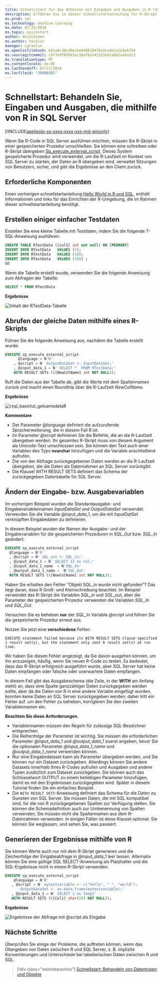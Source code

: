 ```yaml
---
title: Schnellstart für das Arbeiten mit Eingaben und Ausgaben in R (SQL Server-Machine Learning) | Microsoft-Dokumentation
description: Erfahren Sie in dieser schnellstartanleitung für R-Skript in SQL Server, wie Sie ein- und Ausgaben für die gespeicherte Systemprozedur Sp_execute_external_script strukturieren.
ms.prod: sql
ms.technology: machine-learning
ms.date: 07/15/2018
ms.topic: quickstart
author: HeidiSteen
ms.author: heidist
manager: cgronlun
ms.openlocfilehash: b41a8c30cd0ecbe040819478c0cadece1b9eb704
ms.sourcegitcommit: c8f7e9f05043ac10af8a742153e81ab81aa6a3c3
ms.translationtype: MT
ms.contentlocale: de-DE
ms.lasthandoff: 07/17/2018
ms.locfileid: "39086582"
---
```

# <a name="quickstart-handle-inputs-and-outputs-using-r-in-sql-server"></a>Schnellstart: Behandeln Sie, Eingaben und Ausgaben, die mithilfe von R in SQL Server
[!INCLUDE[appliesto-ss-xxxx-xxxx-xxx-md-winonly](../../includes/appliesto-ss-xxxx-xxxx-xxx-md-winonly.md)]

Wenn Sie R-Code in SQL Server ausführen möchten, müssen Sie R-Skript in einer gespeicherten Prozedur umschließen. Sie können eine schreiben oder R-Skript übergeben [Sp_execute_external_script](../../relational-databases/system-stored-procedures/sp-execute-external-script-transact-sql.md). Dieses System gespeicherte Prozedur wird verwendet, um die R-Laufzeit im Kontext von SQL Server zu starten, der Daten an R übergeben wird, verwaltet Sitzungen von Benutzern, sicher, und gibt die Ergebnisse an den Client zurück.

## <a name="prerequisites"></a>Erforderliche Komponenten

Einen vorherigen schnellstartanleitung [Hello World in R und SQL](rtsql-using-r-code-in-transact-sql-quickstart.md), enthält Informationen und links für das Einrichten der R-Umgebung, die im Rahmen dieser schnellstartanleitung benötigt.

<a name="bkmk_SSMSBasics"></a>

## <a name="create-some-simple-test-data"></a>Erstellen einiger einfacher Testdaten

Erstellen Sie eine kleine Tabelle mit Testdaten, indem Sie die folgende T-SQL-Anweisung ausführen:

```sql
CREATE TABLE RTestData ([col1] int not null) ON [PRIMARY]
INSERT INTO RTestData   VALUES (1);
INSERT INTO RTestData   VALUES (10);
INSERT INTO RTestData   VALUES (100) ;
GO
```

Wenn die Tabelle erstellt wurde, verwenden Sie die folgende Anweisung zum Abfragen der Tabelle:
  
```sql
SELECT * FROM RTestData
```

**Ergebnisse**

![Inhalt der RTestData-Tabelle](media/quickstart-r-working-input-outputs-results-1.png)


## <a name="get-the-same-data-using-r-script"></a>Abrufen der gleiche Daten mithilfe eines R-Skripts

Führen Sie die folgende Anweisung aus, nachdem die Tabelle erstellt wurde:

```sql
EXECUTE sp_execute_external_script
      @language = N'R'
    , @script = N' OutputDataSet <- InputDataSet;'
    , @input_data_1 = N' SELECT *  FROM RTestData;'
    WITH RESULT SETS (([NewColName] int NOT NULL));
```

Ruft die Daten aus der Tabelle ab, gibt die Werte mit dem Spaltennamen zurück und macht einen Roundtrip über die R-Laufzeit *NewColName*.

**Ergebnisse**

![rsql_basictut_getsamedataR](media/rsql-basictut-getsamedatar.PNG)


**Kommentare**

+ Der Parameter *@language* definiert die aufzurufende Spracherweiterung, die in diesem Fall R ist.
+ Im Parameter *@script* definieren Sie die Befehle, die an die R-Laufzeit übergeben werden. Ihr gesamtes R-Skript muss von diesem Argument als Unicode-Text umschlossen sein. Sie können den Text auch einer Variablen des Typs **nvarchar** hinzufügen und die Variable anschließend aufrufen.
+ Die von der Abfrage zurückgegebenen Daten werden an die R-Laufzeit übergeben, die die Daten als Datenrahmen an SQL Server zurückgibt.
+ Die Klausel WITH RESULT SETS definiert das Schema der zurückgegeben Datentabelle für SQL Server.

## <a name="change-input-or-output-variables"></a>Ändern der Eingabe- bzw. Ausgabevariablen

Im vorherigen Beispiel wurden die Standardausgabe- und Eingabevariablennamen _InputDataSet_ und _OutputDataSet_ verwendet. Verwenden Sie die Variable *@input_data_1*, um die mit _InputDatSet_ verknüpften Eingabedaten zu definieren.

In diesem Beispiel wurden die Namen der Ausgabe- und der Eingabevariablen für die gespeicherten Prozeduren in *SQL_Out* bzw. *SQL_In* geändert:

```sql
EXECUTE sp_execute_external_script
  @language = N'R'
  , @script = N' SQL_out <- SQL_in;'
  , @input_data_1 = N' SELECT 12 as Col;'
  , @input_data_1_name  = N'SQL_In'
  , @output_data_1_name =  N'SQL_Out'
  WITH RESULT SETS (([NewColName] int NOT NULL));
```

Haben Sie erhalten den Fehler "Objekt SQL\_in wurde nicht gefunden"? Das liegt daran, dass R Groß- und Kleinschreibung beachtet. Im Beispiel verwendet das R-Skript die Variablen *SQL_in* und *SQL_out*, aber die Parameter der gespeicherten Prozedur verwenden die Variablen *SQL_In* und *SQL_Out*.

Versuchen Sie es beheben **nur** der *SQL_In* Variable *@script* und führen Sie die gespeicherte Prozedur erneut aus.

Nutzen Sie jetzt eine **verschiedene** Fehler:

```Error
EXECUTE statement failed because its WITH RESULT SETS clause specified 1 result set(s), but the statement only sent 0 result set(s) at run time.
```

Wir haben Sie diesen Fehler angezeigt, da Sie davon ausgehen können, um ihn anzuzeigen, häufig, wenn Sie neuen R-Code zu testen. Es bedeutet, dass das R-Skript erfolgreich ausgeführt wurde, aber SQL Server hat keine Daten empfangen oder falsche oder unerwartete Daten empfangen.

In diesem Fall gibt das Ausgabeschema (die Zeile, in der **WITH** am Anfang steht) an, dass eine Spalte ganzzahliger Daten zurückgegeben werden sollte, aber da die Daten von R in eine andere Variable eingefügt wurden, konnten keine Daten an SQL Server zurückgegeben werden; daher tritt ein Fehler auf. um den Fehler zu beheben, korrigieren Sie den zweiten Variablennamen ein.

**Beachten Sie diese Anforderungen.**

- Variablennamen müssen den Regeln für zulässige SQL-Bezeichner entsprechen.
- Die Reihenfolge der Parameter ist wichtig. Sie müssen die erforderlichen Parameter *@input_data_1* und *@output_data_1* zuerst angeben, bevor Sie die optionalen Parameter *@input_data_1_name* und *@output_data_1_name* verwenden können.
- Nur eine Eingabedataset kann als Parameter übergeben werden, und Sie können nur ein Dataset zurückgeben. Allerdings können Sie andere Datasets innerhalb Ihres R-Codes aufrufen und Ausgaben und andere Typen zusätzlich zum Dataset zurückgeben. Sie können auch das Schlüsselwort OUTPUT zu einem beliebigen Parameter hinzufügen, damit es mit den Ergebnissen zurückgegeben wird. Später in diesem Tutorial finden Sie ein einfaches Beispiel.
- Die `WITH RESULT SETS`-Anweisung definiert das Schema für die Daten zu Gunsten von SQL Server. Sie müssen Daten, die mit SQL kompatibel sind, für die von R zurückgegebenen Spalten zur Verfügung stellen. Sie können die Schemadefinition auch zur Umbenennung von Spalten verwenden; Sie müssen nicht die Spaltennamen aus dem R-Datenrahmen verwenden. In einigen Fällen ist diese Klausel optional. Sie können Sie weglassen, und sehen Sie, was passiert.

## <a name="generate-results-using-r"></a>Generieren der Ergebnisse mithilfe von R

Sie können Werte auch nur mit dem R-Skript generieren und die Zeichenfolge der Eingabeabfrage in _@input_data_1_ leer lassen. Alternativ können Sie eine gültige SQL SELECT-Anweisung als Platzhalter und die SQL-Ergebnisse nicht in einem R-Skript verwenden.

```sql
EXECUTE sp_execute_external_script
    @language = N'R'
   , @script = N' mytextvariable <- c("hello", " ", "world");
       OutputDataSet <- as.data.frame(mytextvariable);'
   , @input_data_1 = N' SELECT 1 as Temp1'
   WITH RESULT SETS (([Col1] char(20) NOT NULL));
```

**Ergebnisse**

![Ergebnisse der Abfrage mit @script als Eingabe](media/quickstart-r-working-input-outputs-results-3.png)

## <a name="next-steps"></a>Nächste Schritte

Überprüfen Sie einige der Probleme, die auftreten können, wenn das Übergeben von Daten zwischen R und SQL Server, z. B. implizite Konvertierungen und Unterschiede bei tabellarischen Daten zwischen R und SQL.

> [!div class="nextstepaction"]
> [Schnellstart: Behandeln von Datentypen und Objekte](../tutorials/rtsql-r-and-sql-data-types-and-data-objects.md)
